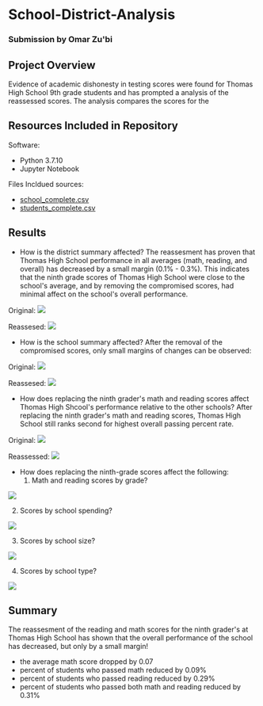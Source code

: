 # School-District-Analysis
### Submission by Omar Zu'bi

## Project Overview
Evidence of academic dishonesty in testing scores were found for Thomas High School 9th grade students and has prompted a analysis of the reassessed scores. The analysis compares the scores for the 


## Resources Included in Repository
Software:
* Python 3.7.10
* Jupyter Notebook

Files Incldued sources: 
* [school_complete.csv](Resources/school_complete.csv) 
* [students_complete.csv](Resources/students_complete.csv)

## Results

* How is the district summary affected?
The reassesment has proven that Thomas High School performance in all averages (math, reading, and overall) has decreased by a small margin (0.1% - 0.3%). This indicates that the ninth grade scores of Thomas High School were close to the school's average, and by removing the compromised scores, had minimal affect on the school's overall performance.

Original:
<img src="Resources/images/1.png"> 

Reassesed: 
<img src="Resources/images/2.png"> 


* How is the school summary affected?
After the removal of the compromised scores, only small margins of changes can be observed:

Original:
<img src="Resources/images/3.png"> 

Reassesed: 
<img src="Resources/images/4.png"> 


* How does replacing the ninth grader's math and reading scores affect Thomas High Shcool's performance relative to the other schools?
After replacing the ninth grader's math and reading scores, Thomas High School still ranks second for highest overall passing percent rate. 

Original:
<img src="Resources/images/5.png"> 

Reassessed:
<img src="Resources/images/6.png"> 


* How does replacing the ninth-grade scores affect the following:
  1) Math and reading scores by grade?
 
 <img src="Resources/images/7.png"> 
 
  2) Scores by school spending?
  
  <img src="Resources/images/8.png"> 
  
  3) Scores by school size?
  
  <img src="Resources/images/9.png"> 
  
  4) Scores by school type?
 
 <img src="Resources/images/10.png"> 
 
 
## Summary
The reassesment of the reading and math scores for the ninth grader's at Thomas High School has shown that the overall performance of the school has decreased, but only by a small margin!
* the average math score dropped by 0.07
* percent of students who passed math reduced by 0.09%
* percent of students who passed reading reduced by 0.29%
* percent of students who passed both math and reading reduced by 0.31%







